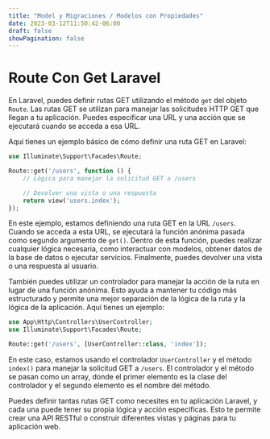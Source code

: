 ```yaml
---
title: "Model y Migraciones / Modelos con Propiedades"
date: 2023-03-12T11:50:42-06:00
draft: false
showPagination: false
---
```

# Route Con Get Laravel
En Laravel, puedes definir rutas GET utilizando el método `get` del objeto `Route`. Las rutas GET se utilizan para manejar las solicitudes HTTP GET que llegan a tu aplicación. Puedes especificar una URL y una acción que se ejecutará cuando se acceda a esa URL.

Aquí tienes un ejemplo básico de cómo definir una ruta GET en Laravel:

```php
use Illuminate\Support\Facades\Route;

Route::get('/users', function () {
    // Lógica para manejar la solicitud GET a /users

    // Devolver una vista o una respuesta
    return view('users.index');
});
```

En este ejemplo, estamos definiendo una ruta GET en la URL `/users`. Cuando se acceda a esta URL, se ejecutará la función anónima pasada como segundo argumento de `get()`. Dentro de esta función, puedes realizar cualquier lógica necesaria, como interactuar con modelos, obtener datos de la base de datos o ejecutar servicios. Finalmente, puedes devolver una vista o una respuesta al usuario.

También puedes utilizar un controlador para manejar la acción de la ruta en lugar de una función anónima. Esto ayuda a mantener tu código más estructurado y permite una mejor separación de la lógica de la ruta y la lógica de la aplicación. Aquí tienes un ejemplo:

```php
use App\Http\Controllers\UserController;
use Illuminate\Support\Facades\Route;

Route::get('/users', [UserController::class, 'index']);
```

En este caso, estamos usando el controlador `UserController` y el método `index()` para manejar la solicitud GET a `/users`. El controlador y el método se pasan como un array, donde el primer elemento es la clase del controlador y el segundo elemento es el nombre del método.

Puedes definir tantas rutas GET como necesites en tu aplicación Laravel, y cada una puede tener su propia lógica y acción específicas. Esto te permite crear una API RESTful o construir diferentes vistas y páginas para tu aplicación web.